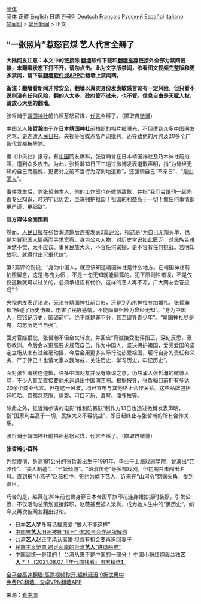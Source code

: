  <!-- 面包屑导航 --> <div class="breadcrumb"><!-- GTranslate: https://gtranslate.io/ -->  <div class="switcher notranslate">  <div class="selected">  <a href="#" onclick="return false;"> 简体</a>  </div>  <div class="option">  <a href="https://www.bannedbook.org" onclick="doGTranslate('zh-CN|zh-CN');jQuery('div.switcher div.selected a').html(jQuery(this).html());return false;" title="简体中文" class="nturl selected"> 简体</a>  <a href="https://www.bannedbook.org/zh-tw/" onclick="doGTranslate('zh-CN|zh-TW');jQuery('div.switcher div.selected a').html(jQuery(this).html());return false;" title="繁體中文" class="nturl"> 正體</a>  <a href="https://www.bannedbook.org/en/" onclick="doGTranslate('zh-CN|en');jQuery('div.switcher div.selected a').html(jQuery(this).html());return false;" title="English" class="nturl"> English</a>  <a href="https://www.bannedbook.org/ja/" onclick="doGTranslate('zh-CN|ja');jQuery('div.switcher div.selected a').html(jQuery(this).html());return false;" title="日本語" class="nturl"> 日語</a>  <a href="https://www.bannedbook.org/ko/" onclick="doGTranslate('zh-CN|ko');jQuery('div.switcher div.selected a').html(jQuery(this).html());return false;" title="한국어" class="nturl"> 한국어</a>  <a href="https://www.bannedbook.org/de/" onclick="doGTranslate('zh-CN|de');jQuery('div.switcher div.selected a').html(jQuery(this).html());return false;" title="Deutsch" class="nturl"> Deutsch</a>  <a href="https://www.bannedbook.org/fr/" onclick="doGTranslate('zh-CN|fr');jQuery('div.switcher div.selected a').html(jQuery(this).html());return false;" title="Français" class="nturl"> Français</a>  <a href="https://www.bannedbook.org/ru/" onclick="doGTranslate('zh-CN|ru');jQuery('div.switcher div.selected a').html(jQuery(this).html());return false;" title="Русский" class="nturl"> Русский</a>  <a href="https://www.bannedbook.org/es/" onclick="doGTranslate('zh-CN|es');jQuery('div.switcher div.selected a').html(jQuery(this).html());return false;" title="Español" class="nturl"> Español</a>  <a href="https://www.bannedbook.org/it/" onclick="doGTranslate('zh-CN|it');jQuery('div.switcher div.selected a').html(jQuery(this).html());return false;" title="Italiano" class="nturl"> Italiano</a>  </div>  </div>      <div class='breadcrumb-sub'><!-- Breadcrumb NavXT 6.3.0 --> <a href="https://www.bannedbook.org/" class="home">禁闻网</a> &gt; <a href="https://www.bannedbook.org/bnews/yule/" class="category">娱乐新闻</a> &gt; 正文</div></div><h2>“一张照片”惹怒官煤 艺人代言全掰了</h2> <p class="notice"><b>大陆网友注意：本文中的链接除 <a href="https://github.com/bannedbook/fanqiang" >翻墙</a>软件下载和<a href="https://github.com/killgcd/justmysocks/blob/master/README.md">翻墙推荐</a>链接外全部为禁网链接，未翻墙状态下打不开，请勿点击。此为文字版禁闻，欲看图文视频完整版和更多禁闻，请下载<a href="https://github.com/bannedbook/fanqiang">翻墙软件或APP</a>后翻墙上禁闻网。</p><p>备注：翻墙看新闻非常安全，翻墙以真实身份发表敏感言论有一定风险，但只看不说则没有任何风险，翻的人太多，政府管不过来，也不管。信息自由是天赋人权，请放心大胆的翻墙。</b></p>  <div class="entry"> <p id="conimg">张哲瀚于<a href="https://www.bannedbook.org/bnews/tag/%e9%9d%96%e5%9b%bd%e7%a5%9e%e7%a4%be/" class="st_tag internal_tag" rel="tag" title="标签 靖国神社 下的日志">靖国神社</a>前拍照惹怒官煤，<a href="https://www.bannedbook.org/bnews/tag/%E4%BB%A3%E8%A8%80/" class="st_tag internal_tag" rel="tag" title="标签 代言 下的日志">代言</a>全掰了。（撷取自<a href="https://www.bannedbook.org/bnews/tag/%e5%be%ae%e5%8d%9a/" class="st_tag internal_tag" rel="tag" title="标签 微博 下的日志">微博</a>）</p> <p><span class='wp_keywordlink_affiliate'><a href="https://www.bannedbook.org/" title="中国" target="_blank">中国</a></span><a href="https://www.bannedbook.org/bnews/tag/%e8%89%ba%e4%ba%ba/" class="st_tag internal_tag" rel="tag" title="标签 艺人 下的日志">艺人</a><strong>张哲瀚</strong>由于在<strong>日本靖国神社</strong>前拍照的相片被曝光，不但遭到众多<a href="https://www.bannedbook.org/bnews/tag/%E4%B8%AD%E5%9B%BD%E7%BD%91%E5%8F%8B/" class="st_tag internal_tag" rel="tag" title="标签 中国网友 下的日志">中国网友</a>咒骂，更连遭<span class='wp_keywordlink'><a href="https://www.bannedbook.org/forum2/topic109.html" title="透视人民日报" target="_blank">人民日报</a></span>、央视等官媒点名严词批判，还导致他的片约及20多个广告代言都被解除。</p> <p>据《中央社》报导，有<a href="https://www.bannedbook.org/bnews/tag/%E4%B8%AD%E5%9B%BD/" class="st_tag internal_tag" rel="tag" title="标签 中国 下的日志">中国</a>网友爆料，张哲瀚曾在日本靖国神社及乃木神社前拍照，遭到众多攻击。为此，张哲瀚13日下午透过微博发表道歉声明，指“为曾经无知的自己而羞愧，更要对之前不当行为深刻地道歉”，还强调自己“不亲日”、“是<a href="https://www.bannedbook.org/bnews/tag/%e4%b8%ad%e5%9b%bd%e4%ba%ba/" class="st_tag internal_tag" rel="tag" title="标签 中国人 下的日志">中国人</a>”。</p> <p>事件发生后，除张哲瀚本人，他的工作室也在微博致歉，并指“我们会跟他一起完善专业知识，时刻牢记历史，坚决拥护祖国！祖国的利益高于一切！做任何事情都更严谨，更细致”。</p>  <p><strong>官方媒体全面围剿</strong></p> <p>然而，<a href="https://www.bannedbook.org/bnews/tag/%e4%ba%ba%e6%b0%91%e6%97%a5%e6%8a%a5/" class="st_tag internal_tag" rel="tag" title="标签 人民日报 下的日志">人民日报</a>在张哲瀚道歉后连接发表2篇<span class='wp_keywordlink_affiliate'><a href="https://www.bannedbook.org/bnews/comments/" title="新闻评论" target="_blank">评论</a></span>，指这是“为自己无知买单，也是为冒犯国人情感而寻求宽宥。身为公众人物，对历史常识如此匮乏，对民族苦难浑然不觉，太不应该。事关民族大义，不容任何试探，更不容有任何挑战。若明知故犯，就得付出沉重代价”。</p> <p>第2篇评论则说，“身为中国人，就应该知道靖国神社是什么地方。在靖国神社前拍照留念，这是‘与鬼为伍’，不是一句无知就能翻篇的。犯下原则性错误，不是仅仅道歉就可以过关的，必须承担应有代价。这样的艺人再不凉，广大网友会答应吗”？</p> <p>央视也发表评论说，无论在靖国神社前合影，还是到乃木神社参加婚礼，张哲瀚都“触碰了历史伤痕，伤害了民族感情，不能简单归咎为曾经无知”。“身为中国人，应铭记历史，砥砺前行。绝不能是非不分，甚至误导青少年”。“靖国神社尽是鬼，勿忘历史当自强”。</p>  <p>面对官媒狠批，张哲瀚不但全文转发，并回应“真诚接受批评指正，深刻反思，汲取教训。今后会以更高要求规范自己，作为中国人，坚决拥护祖国，爱党爱国的坚定立场从未有过丝毫动摇，今后会用更多实际行动热爱祖国，履行自身的责任和义务，严于律己！也请大家以我为戒，关注历史，学习历史，牢记历史”。</p> <p>面对张哲瀚接连道歉，许多中国网友并没有原谅之意，仍然涌入张哲瀚的微博大骂，不少人甚至直接要他永远退出中国演艺圈。根据报导，张哲翰目前拥有多达20余个商业代言。但在这一风波，均已宣布与其他终止合作关系。这些品牌包括娃哈哈、京都念慈庵、倩碧、可口可乐、浪琴、潘多拉等。</p> <p>除此之外，张哲瀚参演的电影“维和防暴队”制作方13日也透过微博发表声明，指“国家利益高于一切，民族大义不容挑战”，即日起终止与张哲瀚的所有合作关系。</p> <p>张哲瀚于靖国神社前拍照惹怒官煤，代言全掰了。（撷取自微博）</p>  <p><strong>张哲瀚小百科</strong></p> <p>外型俊俏、身高181公分的张哲瀚出生于1991年，毕业于上海戏剧学院，曾<span class='wp_keywordlink_affiliate'><a href="https://zh-cn.shenyunperformingarts.org/" title="演出" target="_blank">演出</a></span>“芸汐传”、“美人制造”、“半妖倾城”、“班淑传奇”等多部戏剧，但初期并未闯出名号。直到被“小燕子”赵薇相中，签约为旗下艺人，近来在“山河令”崭露头角，受到瞩目。</p> <p>巧合的是，赵薇在20年前也曾身穿日本帝国军旗印花连身裙拍摄时装照，引发公愤，不仅活动总策划直接辞职，赵薇甚至被人泼粪，成为她人生中的“黑历史”，如今又再次被网友翻出讨论。</p> <ul class='op-related-articles' title='相关阅读'> <li><a href='https://www.bannedbook.org/bnews/yule/20210815/1606430.html' target='_blank'>日本<b>艺人</b>梦多喊话福原爱 “做人不能这样”</a></li> <li><a href='https://www.bannedbook.org/bnews/headline/20210814/1606017.html' target='_blank'>中国男<b>艺人</b>旧照被批“精日” 遭20余合作品牌解约</a></li> <li><a href='https://www.bannedbook.org/bnews/yule/20210812/1604764.html' target='_blank'>台湾<b>艺人</b>赵正平承认离婚 坦言有机会要再追回妻子</a></li> <li><a href='https://www.bannedbook.org/bnews/baitai/20210811/1604187.html' target='_blank'>民族主义笼罩 跨足两岸的台湾<b>艺人</b>“进退两难”</a></li> <li><a href='https://www.bannedbook.org/bnews/taiwannews/20210807/1602072.html' target='_blank'>中国谈统一是错的！ 台湾从来不是中国的一部分！ 中国小粉红炮轰台独<b>艺人</b>？！【2021.08.07『年代向钱看』周末精选】</a></li> </ul> <p class="texttj"> <a href="https://github.com/bannedbook/fanqiang/wiki/V2ray%E6%9C%BA%E5%9C%BA" target="_blank">全平台高速翻墙:高清视频秒开,超低延迟,9折优惠中</a><br/> <a href="https://github.com/bannedbook/fanqiang/wiki/%E7%A6%81%E9%97%BB%E7%BD%91%E5%AE%89%E5%8D%93%E7%BF%BB%E5%A2%99%E6%96%B0%E9%97%BBAPP" target="_blank">免费PC翻墙、安卓VPN翻墙APP</a></p> <p> 来源：<span class='wp_keywordlink_affiliate'><a href="https://www.secretchina.com/" title="看中国" target="_blank">看中国</a></span> </p><a name='sharetosocial'></a>  <div style="margin-bottom:5px;padding-bottom:5px;clear:both"> <div id="archive-pix-1" class="banner-ads"> <!-- AuctionX Display platform tag START --> <div id="26318x728x90x621x_ADSLOT2" clicktrack="%%CLICK_URL_ESC%%"></div> <!-- AuctionX Display platform tag END --> </div> <div id="archive-pix-2" class="banner-ads"> <!-- AuctionX Display platform tag START --> <div id="26315x300x250x621x_ADSLOT2" clicktrack="%%CLICK_URL_ESC%%"></div> <!-- AuctionX Display platform tag END --> </div> </div>  <div id="archive-pix-1" class="banner-ads"> <!-- AuctionX Display platform tag START --> <div id="26318x728x90x621x_ADSLOT3" clicktrack="%%CLICK_URL_ESC%%"></div> <!-- AuctionX Display platform tag END --> </div> </div><!--END ENTRY--> 